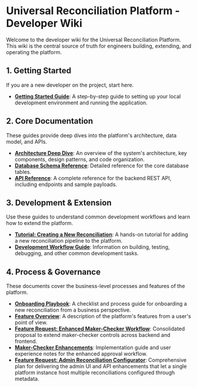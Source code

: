 # Universal Reconciliation Platform - Developer Wiki

Welcome to the developer wiki for the Universal Reconciliation Platform. This wiki is the central source of truth for engineers building, extending, and operating the platform.

## 1. Getting Started

If you are a new developer on the project, start here.

- **[Getting Started Guide](./Getting-Started.md)**: A step-by-step guide to setting up your local development environment and running the application.

## 2. Core Documentation

These guides provide deep dives into the platform's architecture, data model, and APIs.

- **[Architecture Deep Dive](./Architecture.md)**: An overview of the system's architecture, key components, design patterns, and code organization.
- **[Database Schema Reference](./Database-Schema.md)**: Detailed reference for the core database tables.
- **[API Reference](./API-Reference.md)**: A complete reference for the backend REST API, including endpoints and sample payloads.

## 3. Development & Extension

Use these guides to understand common development workflows and learn how to extend the platform.

- **[Tutorial: Creating a New Reconciliation](./Tutorial-Creating-a-New-Reconciliation.md)**: A hands-on tutorial for adding a new reconciliation pipeline to the platform.
- **[Development Workflow Guide](./Development-Workflow.md)**: Information on building, testing, debugging, and other common development tasks.

## 4. Process & Governance

These documents cover the business-level processes and features of the platform.

- **[Onboarding Playbook](./onboarding-guide.md)**: A checklist and process guide for onboarding a new reconciliation from a business perspective.
- **[Feature Overview](./features.md)**: A description of the platform's features from a user's point of view.
- **[Feature Request: Enhanced Maker-Checker Workflow](./feature-request-maker-checker-enhancements.md)**: Consolidated proposal to extend maker-checker controls across backend and frontend.
- **[Maker-Checker Enhancements](./maker-checker-enhancements.md)**: Implementation guide and user experience notes for the enhanced approval workflow.
- **[Feature Request: Admin Reconciliation Configurator](./Feature-Request-Admin-Reconciliation-Configurator.md)**: Comprehensive plan for delivering the admin UI and API enhancements that let a single platform instance host multiple reconciliations configured through metadata.
